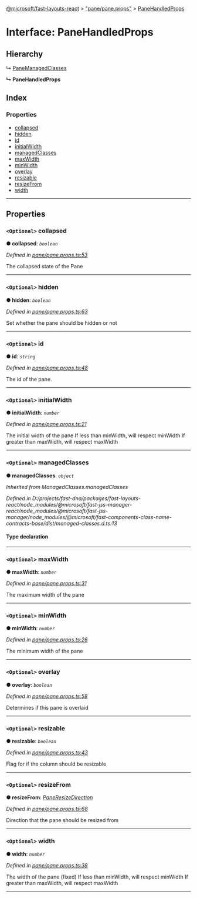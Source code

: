 [@microsoft/fast-layouts-react](../README.md) > ["pane/pane.props"](../modules/_pane_pane_props_.md) > [PaneHandledProps](../interfaces/_pane_pane_props_.panehandledprops.md)

# Interface: PaneHandledProps

## Hierarchy

↳  [PaneManagedClasses](_pane_pane_props_.panemanagedclasses.md)

**↳ PaneHandledProps**

## Index

### Properties

* [collapsed](_pane_pane_props_.panehandledprops.md#collapsed)
* [hidden](_pane_pane_props_.panehandledprops.md#hidden)
* [id](_pane_pane_props_.panehandledprops.md#id)
* [initialWidth](_pane_pane_props_.panehandledprops.md#initialwidth)
* [managedClasses](_pane_pane_props_.panehandledprops.md#managedclasses)
* [maxWidth](_pane_pane_props_.panehandledprops.md#maxwidth)
* [minWidth](_pane_pane_props_.panehandledprops.md#minwidth)
* [overlay](_pane_pane_props_.panehandledprops.md#overlay)
* [resizable](_pane_pane_props_.panehandledprops.md#resizable)
* [resizeFrom](_pane_pane_props_.panehandledprops.md#resizefrom)
* [width](_pane_pane_props_.panehandledprops.md#width)

---

## Properties

<a id="collapsed"></a>

### `<Optional>` collapsed

**● collapsed**: *`boolean`*

*Defined in [pane/pane.props.ts:53](https://github.com/Microsoft/fast-dna/blob/164dd3ca/packages/fast-layouts-react/src/pane/pane.props.ts#L53)*

The collapsed state of the Pane

___
<a id="hidden"></a>

### `<Optional>` hidden

**● hidden**: *`boolean`*

*Defined in [pane/pane.props.ts:63](https://github.com/Microsoft/fast-dna/blob/164dd3ca/packages/fast-layouts-react/src/pane/pane.props.ts#L63)*

Set whether the pane should be hidden or not

___
<a id="id"></a>

### `<Optional>` id

**● id**: *`string`*

*Defined in [pane/pane.props.ts:48](https://github.com/Microsoft/fast-dna/blob/164dd3ca/packages/fast-layouts-react/src/pane/pane.props.ts#L48)*

The id of the pane.

___
<a id="initialwidth"></a>

### `<Optional>` initialWidth

**● initialWidth**: *`number`*

*Defined in [pane/pane.props.ts:21](https://github.com/Microsoft/fast-dna/blob/164dd3ca/packages/fast-layouts-react/src/pane/pane.props.ts#L21)*

The initial width of the pane If less than minWidth, will respect minWidth If greater than maxWidth, will respect maxWidth

___
<a id="managedclasses"></a>

### `<Optional>` managedClasses

**● managedClasses**: *`object`*

*Inherited from ManagedClasses.managedClasses*

*Defined in D:/projects/fast-dna/packages/fast-layouts-react/node_modules/@microsoft/fast-jss-manager-react/node_modules/@microsoft/fast-jss-manager/node_modules/@microsoft/fast-components-class-name-contracts-base/dist/managed-classes.d.ts:13*

#### Type declaration

___
<a id="maxwidth"></a>

### `<Optional>` maxWidth

**● maxWidth**: *`number`*

*Defined in [pane/pane.props.ts:31](https://github.com/Microsoft/fast-dna/blob/164dd3ca/packages/fast-layouts-react/src/pane/pane.props.ts#L31)*

The maximum width of the pane

___
<a id="minwidth"></a>

### `<Optional>` minWidth

**● minWidth**: *`number`*

*Defined in [pane/pane.props.ts:26](https://github.com/Microsoft/fast-dna/blob/164dd3ca/packages/fast-layouts-react/src/pane/pane.props.ts#L26)*

The minimum width of the pane

___
<a id="overlay"></a>

### `<Optional>` overlay

**● overlay**: *`boolean`*

*Defined in [pane/pane.props.ts:58](https://github.com/Microsoft/fast-dna/blob/164dd3ca/packages/fast-layouts-react/src/pane/pane.props.ts#L58)*

Determines if this pane is overlaid

___
<a id="resizable"></a>

### `<Optional>` resizable

**● resizable**: *`boolean`*

*Defined in [pane/pane.props.ts:43](https://github.com/Microsoft/fast-dna/blob/164dd3ca/packages/fast-layouts-react/src/pane/pane.props.ts#L43)*

Flag for if the column should be resizable

___
<a id="resizefrom"></a>

### `<Optional>` resizeFrom

**● resizeFrom**: *[PaneResizeDirection](../enums/_pane_pane_props_.paneresizedirection.md)*

*Defined in [pane/pane.props.ts:68](https://github.com/Microsoft/fast-dna/blob/164dd3ca/packages/fast-layouts-react/src/pane/pane.props.ts#L68)*

Direction that the pane should be resized from

___
<a id="width"></a>

### `<Optional>` width

**● width**: *`number`*

*Defined in [pane/pane.props.ts:38](https://github.com/Microsoft/fast-dna/blob/164dd3ca/packages/fast-layouts-react/src/pane/pane.props.ts#L38)*

The width of the pane (fixed) If less than minWidth, will respect minWidth If greater than maxWidth, will respect maxWidth

___

